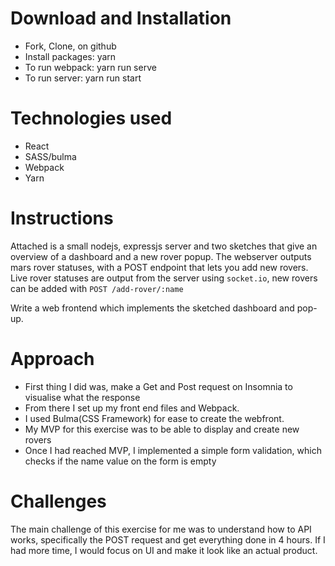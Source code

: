 # Download and Installation

* Fork, Clone, on github
* Install packages: yarn
* To run webpack: yarn run serve
* To run server: yarn run start

# Technologies used

* React
* SASS/bulma
* Webpack
* Yarn

# Instructions

Attached is a small nodejs, expressjs server and two sketches that give an overview of a dashboard and a new rover popup. The webserver outputs mars rover statuses, with a POST endpoint that lets you add new rovers. Live rover statuses are output from the server using `socket.io`, new rovers can be added with `POST /add-rover/:name`

Write a web frontend which implements the sketched dashboard and pop-up.

# Approach

* First thing I did was, make a Get and Post request on Insomnia to visualise what the response
* From there I set up my front end files and Webpack.
* I used Bulma(CSS Framework) for ease to create the webfront.
* My MVP for this exercise was to be able to display and create new rovers
* Once I had reached MVP, I implemented a simple form validation, which checks if the name value on the form is empty


# Challenges

The main challenge of this exercise for me was to understand how to API works, specifically the POST request and get everything done in 4 hours. If I had more time, I would focus on UI and make it look like an actual product.
